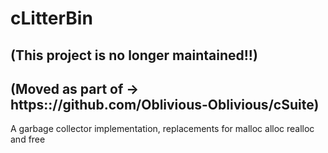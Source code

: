 # cLitterBin
## (This project is no longer maintained!!)
## (Moved as part of -> https:://github.com/Oblivious-Oblivious/cSuite)
 A garbage collector implementation, replacements for malloc alloc realloc and free
